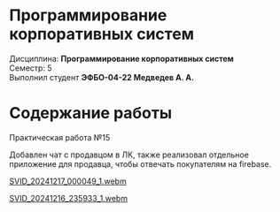 # Программирование корпоративных систем
Дисциплина: **Программирование корпоративных систем** <br>
Семестр: 5 <br>
Выполнил студент **ЭФБО-04-22 Медведев А. А.** <br>

# Содержание работы

Практическая работа №15

Добавлен чат с продавцом в ЛК, также реализовал отдельное приложение для продавца, чтобы отвечать покупателям на firebase.




[SVID_20241217_000049_1.webm](https://github.com/user-attachments/assets/396e38c1-403b-4c5a-b6a5-b487752a45ab)

[SVID_20241216_235933_1.webm](https://github.com/user-attachments/assets/abebae17-e2c1-4876-ae79-65aacfb8cd7c)
